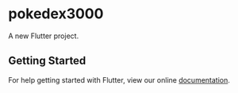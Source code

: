 # pokedex3000

A new Flutter project.

## Getting Started

For help getting started with Flutter, view our online
[documentation](https://flutter.io/).
